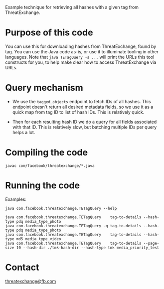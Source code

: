 Example technique for retrieving all hashes with a given tag from ThreatExchange.

# Purpose of this code

You can use this for downloading hashes from ThreatExchange, found by tag. You can use the Java code as-is, or use it to illuminate tooling in other languages. Note that `java TETagQuery -s ...` will print the URLs this tool constructs for you, to help make clear how to access ThreatExchange via URLs.

# Query mechanism

* We use the `tagged_objects` endpoint to fetch IDs of all hashes. This
endpoint doesn't return all desired metadata fields, so we use it as a quick
map from tag ID to list of hash IDs. This is relatively quick.

* Then for each resulting hash ID we do a query for all fields associated with
that ID. This is relatively slow, but batching multiple IDs per query helps a
lot.

# Compiling the code

```
javac com/facebook/threatexchange/*.java
```

# Running the code

Examples:

```
java com.facebook.threatexchange.TETagQuery --help

java com.facebook.threatexchange.TETagQuery    tag-to-details --hash-type pdq media_type_photo
java com.facebook.threatexchange.TETagQuery -q tag-to-details --hash-type pdq media_type_photo
java com.facebook.threatexchange.TETagQuery    tag-to-details --hash-type md5 media_type_video
java com.facebook.threatexchange.TETagQuery    tag-to-details --page-size 10 --hash-dir ./tmk-hash-dir --hash-type tmk media_priority_test
```

# Contact

threatexchange@fb.com
